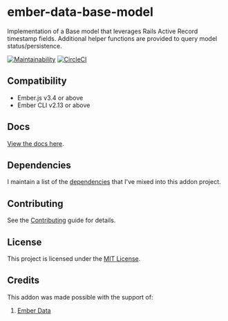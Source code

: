 ember-data-base-model
==============================================================================

Implementation of a Base model that leverages Rails Active Record timestamp fields. Additional helper 
functions are provided to query model status/persistence.

[![Maintainability](https://api.codeclimate.com/v1/badges/a5acd1c21cc1fddb227b/maintainability)](https://codeclimate.com/github/cybertooth-io/ember-data-base-model/maintainability)
[![CircleCI](https://circleci.com/gh/cybertooth-io/ember-data-base-model.svg?style=svg)](https://circleci.com/gh/cybertooth-io/ember-data-base-model)

Compatibility
------------------------------------------------------------------------------

* Ember.js v3.4 or above
* Ember CLI v2.13 or above

Docs
------------------------------------------------------------------------------

[View the docs here](https://cybertooth-io.github.io/ember-data-base-model/).

Dependencies
------------------------------------------------------------------------------

I maintain a list of the [dependencies](DEPENDENCIES.md) that I've mixed into this addon project.

Contributing
------------------------------------------------------------------------------

See the [Contributing](CONTRIBUTING.md) guide for details.

License
------------------------------------------------------------------------------

This project is licensed under the [MIT License](LICENSE.md).

Credits
------------------------------------------------------------------------------

This addon was made possible with the support of:

1. [Ember Data](https://github.com/emberjs/data)
